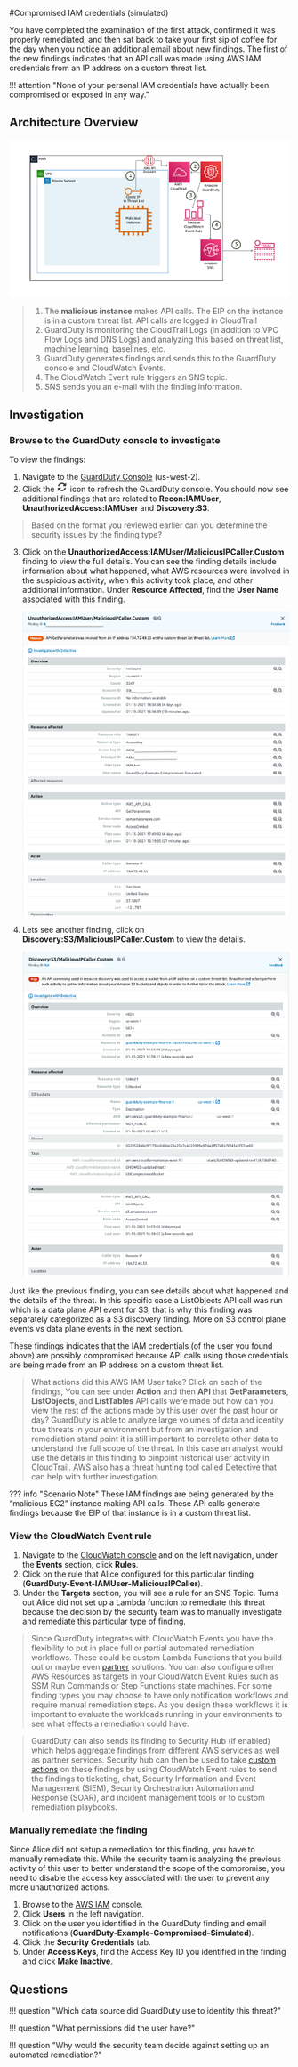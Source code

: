 #Compromised IAM credentials (simulated)

You have completed the examination of the first attack, confirmed it was properly remediated, and then sat back to take your first sip of coffee for the day when you notice an additional email about new findings. The first of the new findings indicates that an API call was made using AWS IAM credentials from an IP address on a custom threat list.

!!! attention "None of your personal IAM credentials have actually been compromised or exposed in any way."

## Architecture Overview

![Attack 2](images/attack2.png "Attack2")

> 1. The **malicious instance** makes API calls. The EIP on the instance is in a custom threat list. API calls are logged in CloudTrail
> 2. GuardDuty is monitoring the CloudTrail Logs (in addition to VPC Flow Logs and DNS Logs) and analyzing this based on threat list, machine learning, baselines, etc.
> 3. GuardDuty generates findings and sends this to the GuardDuty console and CloudWatch Events.
> 4. The CloudWatch Event rule triggers an SNS topic.
> 5. SNS sends you an e-mail with the finding information.

## Investigation

### Browse to the GuardDuty console to investigate

To view the findings:

1.  Navigate to the <a href="https://us-west-2.console.aws.amazon.com/guardduty/home?" target="_blank">GuardDuty Console</a> (us-west-2).
2.  Click the  ![Refresh](images/refreshicon.png "Refresh") icon to refresh the GuardDuty console. You should now see additional findings that are related to **Recon:IAMUser**, **UnauthorizedAccess:IAMUser** and **Discovery:S3**.
> Based on the format you reviewed earlier can you determine the security issues by the finding type?

3.  Click on the **UnauthorizedAccess:IAMUser/MaliciousIPCaller.Custom** finding to view the full details. You can see the finding details include information about what happened, what AWS resources were involved in the suspicious activity, when this activity took place, and other additional information.  Under **Resource Affected**, find the **User Name** associated with this finding.

	![GuardDuty Finding](images/unauth-IAMuser-malIPcallercustom-snap2.png "GuardDuty Finding")


4.  Lets see another finding, click on **Discovery:S3/MaliciousIPCaller.Custom** to view the details.

	![GuardDuty Finding](images/discovery-s3-malIPcallercustom-snap.png "GuardDuty Finding")

Just like the previous finding, you can see details about what happened and the details of the threat. In this specific case a ListObjects API call was run which is a data plane API event for S3, that is why this finding was separately categorized as a S3 discovery finding. More on S3 control plane events vs data plane events in the next section. 

These findings indicates that the IAM credentials (of the user you found above) are possibly compromised because API calls using those credentials are being made from an IP address on a custom threat list.

> What actions did this AWS IAM User take? Click on each of the findings, You can see under **Action** and then **API** that **GetParameters**, **ListObjects**, and **ListTables** API calls were made but how can you view the rest of the actions made by this user over the past hour or day?  GuardDuty is able to analyze large volumes of data and identity true threats in your environment but from an investigation and remediation stand point it is still important to correlate other data to understand the full scope of the threat.  In this case an analyst would use the details in this finding to pinpoint historical user activity in CloudTrail. AWS also has a threat hunting tool called Detective that can help with further investigation.

??? info "Scenario Note"
	These IAM findings are being generated by the “malicious EC2” instance making API calls. These API calls generate findings because the EIP of that instance is in a custom threat list.

### View the CloudWatch Event rule

1.	Navigate to the <a href="https://us-west-2.console.aws.amazon.com/cloudwatch/home?" target="_blank">CloudWatch console</a> and on the left navigation, under the **Events** section, click **Rules**.
2.	Click on the rule that Alice configured for this particular finding (**GuardDuty-Event-IAMUser-MaliciousIPCaller**).
3.	Under the **Targets** section, you will see a rule for an SNS Topic. Turns out Alice did not set up a Lambda function to remediate this threat because the decision by the security team was to manually investigate and remediate this particular type of finding.

> Since GuardDuty integrates with CloudWatch Events you have the flexibility to put in place full or partial automated remediation workflows.  These could be custom Lambda Functions that you build out or maybe even <a href="https://aws.amazon.com/guardduty/resources/partners/" target="_blank">partner</a> solutions.  You can also configure other AWS Resources as targets in your CloudWatch Event Rules such as SSM Run Commands or Step Functions state machines. For some finding types you may choose to have only notification workflows and require manual remediation steps. As you design these workflows it is important to evaluate the workloads running in your environments to see what effects a remediation could have. 

> GuardDuty can also sends its finding to Security Hub (if enabled) which helps aggregate findings from different AWS services as well as partner services. Security hub can then be used to take <a href="https://docs.aws.amazon.com/securityhub/latest/userguide/securityhub-cwe-custom-actions.html" target="_blank">custom actions</a> on these findings by using CloudWatch Event rules to send the findings to ticketing, chat, Security Information and Event Management (SIEM), Security Orchestration Automation and Response (SOAR), and incident management tools or to custom remediation playbooks.

### Manually remediate the finding

Since Alice did not setup a remediation for this finding, you have to manually remediate this.  While the security team is analyzing the previous activity of this user to better understand the scope of the compromise, you need to disable the access key associated with the user to prevent any more unauthorized actions.

1.  Browse to the <a href="https://console.aws.amazon.com/iam/home?region=us-west-2" target="_blank">AWS IAM</a> console.
2.  Click **Users** in the left navigation.
3.  Click on the user you identified in the GuardDuty finding and email notifications (**GuardDuty-Example-Compromised-Simulated**).
4.  Click the **Security Credentials** tab.
5.  Under **Access Keys**, find the Access Key ID you identified in the finding and click **Make Inactive**.

## Questions

!!! question "Which data source did GuardDuty use to identity this threat?"

!!! question "What permissions did the user have?"

!!! question "Why would the security team decide against setting up an automated remediation?"
